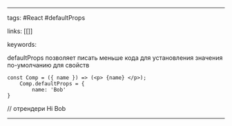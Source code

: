 ____

tags: #React #defaultProps

links: [[]]

keywords:

defaultProps позволяет писать меньше кода для установления значения по-умолчанию для свойств
~~~
const Comp = ({ name }) => (<p> {name} </p>);
	Comp.defaultProps = {
		name: 'Bob'
}
~~~
// отрендери Hi Bob
<Comp />
_____
